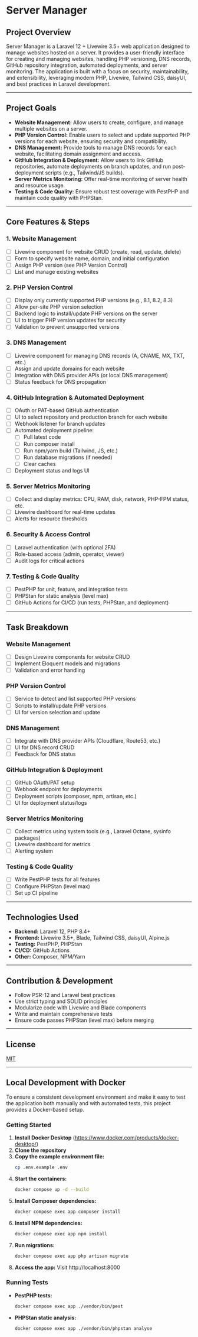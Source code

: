 # Server Manager

## Project Overview

Server Manager is a Laravel 12 + Livewire 3.5+ web application designed to manage websites hosted on a server. It provides a user-friendly interface for creating and managing websites, handling PHP versioning, DNS records, GitHub repository integration, automated deployments, and server monitoring. The application is built with a focus on security, maintainability, and extensibility, leveraging modern PHP, Livewire, Tailwind CSS, daisyUI, and best practices in Laravel development.

---

## Project Goals

- **Website Management:** Allow users to create, configure, and manage multiple websites on a server.
- **PHP Version Control:** Enable users to select and update supported PHP versions for each website, ensuring security and compatibility.
- **DNS Management:** Provide tools to manage DNS records for each website, facilitating domain assignment and access.
- **GitHub Integration & Deployment:** Allow users to link GitHub repositories, automate deployments on branch updates, and run post-deployment scripts (e.g., Tailwind/JS builds).
- **Server Metrics Monitoring:** Offer real-time monitoring of server health and resource usage.
- **Testing & Code Quality:** Ensure robust test coverage with PestPHP and maintain code quality with PHPStan.

---

## Core Features & Steps

### 1. Website Management
- [ ] Livewire component for website CRUD (create, read, update, delete)
- [ ] Form to specify website name, domain, and initial configuration
- [ ] Assign PHP version (see PHP Version Control)
- [ ] List and manage existing websites

### 2. PHP Version Control
- [ ] Display only currently supported PHP versions (e.g., 8.1, 8.2, 8.3)
- [ ] Allow per-site PHP version selection
- [ ] Backend logic to install/update PHP versions on the server
- [ ] UI to trigger PHP version updates for security
- [ ] Validation to prevent unsupported versions

### 3. DNS Management
- [ ] Livewire component for managing DNS records (A, CNAME, MX, TXT, etc.)
- [ ] Assign and update domains for each website
- [ ] Integration with DNS provider APIs (or local DNS management)
- [ ] Status feedback for DNS propagation

### 4. GitHub Integration & Automated Deployment
- [ ] OAuth or PAT-based GitHub authentication
- [ ] UI to select repository and production branch for each website
- [ ] Webhook listener for branch updates
- [ ] Automated deployment pipeline:
    - [ ] Pull latest code
    - [ ] Run composer install
    - [ ] Run npm/yarn build (Tailwind, JS, etc.)
    - [ ] Run database migrations (if needed)
    - [ ] Clear caches
- [ ] Deployment status and logs UI

### 5. Server Metrics Monitoring
- [ ] Collect and display metrics: CPU, RAM, disk, network, PHP-FPM status, etc.
- [ ] Livewire dashboard for real-time updates
- [ ] Alerts for resource thresholds

### 6. Security & Access Control
- [ ] Laravel authentication (with optional 2FA)
- [ ] Role-based access (admin, operator, viewer)
- [ ] Audit logs for critical actions

### 7. Testing & Code Quality
- [ ] PestPHP for unit, feature, and integration tests
- [ ] PHPStan for static analysis (level max)
- [ ] GitHub Actions for CI/CD (run tests, PHPStan, and deployment)

---

## Task Breakdown

### Website Management
- [ ] Design Livewire components for website CRUD
- [ ] Implement Eloquent models and migrations
- [ ] Validation and error handling

### PHP Version Control
- [ ] Service to detect and list supported PHP versions
- [ ] Scripts to install/update PHP versions
- [ ] UI for version selection and update

### DNS Management
- [ ] Integrate with DNS provider APIs (Cloudflare, Route53, etc.)
- [ ] UI for DNS record CRUD
- [ ] Feedback for DNS status

### GitHub Integration & Deployment
- [ ] GitHub OAuth/PAT setup
- [ ] Webhook endpoint for deployments
- [ ] Deployment scripts (composer, npm, artisan, etc.)
- [ ] UI for deployment status/logs

### Server Metrics Monitoring
- [ ] Collect metrics using system tools (e.g., Laravel Octane, sysinfo packages)
- [ ] Livewire dashboard for metrics
- [ ] Alerting system

### Testing & Code Quality
- [ ] Write PestPHP tests for all features
- [ ] Configure PHPStan (level max)
- [ ] Set up CI pipeline

---

## Technologies Used
- **Backend:** Laravel 12, PHP 8.4+
- **Frontend:** Livewire 3.5+, Blade, Tailwind CSS, daisyUI, Alpine.js
- **Testing:** PestPHP, PHPStan
- **CI/CD:** GitHub Actions
- **Other:** Composer, NPM/Yarn

---

## Contribution & Development
- Follow PSR-12 and Laravel best practices
- Use strict typing and SOLID principles
- Modularize code with Livewire and Blade components
- Write and maintain comprehensive tests
- Ensure code passes PHPStan (level max) before merging

---

## License
[MIT](LICENSE)

---

## Local Development with Docker

To ensure a consistent development environment and make it easy to test the application both manually and with automated tests, this project provides a Docker-based setup.

### Getting Started

1. **Install Docker Desktop** (https://www.docker.com/products/docker-desktop/)
2. **Clone the repository**
3. **Copy the example environment file:**
   ```sh
   cp .env.example .env
   ```
4. **Start the containers:**
   ```sh
   docker compose up -d --build
   ```
5. **Install Composer dependencies:**
   ```sh
   docker compose exec app composer install
   ```
6. **Install NPM dependencies:**
   ```sh
   docker compose exec app npm install
   ```
7. **Run migrations:**
   ```sh
   docker compose exec app php artisan migrate
   ```
8. **Access the app:**
   Visit http://localhost:8000

### Running Tests

- **PestPHP tests:**
  ```sh
  docker compose exec app ./vendor/bin/pest
  ```
- **PHPStan static analysis:**
  ```sh
  docker compose exec app ./vendor/bin/phpstan analyse
  ``` 